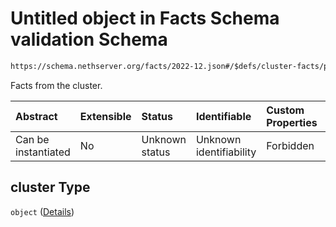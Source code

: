 # Untitled object in Facts Schema validation Schema

```txt
https://schema.nethserver.org/facts/2022-12.json#/$defs/cluster-facts/properties/cluster
```

Facts from the cluster.

| Abstract            | Extensible | Status         | Identifiable            | Custom Properties | Additional Properties | Access Restrictions | Defined In                                                  |
| :------------------ | :--------- | :------------- | :---------------------- | :---------------- | :-------------------- | :------------------ | :---------------------------------------------------------- |
| Can be instantiated | No         | Unknown status | Unknown identifiability | Forbidden         | Allowed               | none                | [2022-12.json\*](facts/2022-12.json "open original schema") |

## cluster Type

`object` ([Details](2022-12-defs-cluster-facts-properties-cluster.md))
